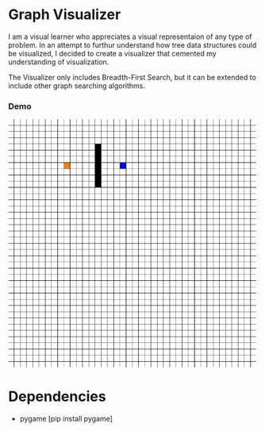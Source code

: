# Graph Visualizer

I am a visual learner who appreciates a visual representaion of any type of problem. In an attempt to furthur understand how tree data structures could be visualized,
I decided to create a visualizer that cemented my understanding of visualization.  

The Visualizer only includes Breadth-First Search, but it can be extended to include other graph searching algorithms.

### Demo
<img src="demo/graph-visualization.gif" width="500" height="500"/>

# Dependencies
- pygame [pip install pygame]
